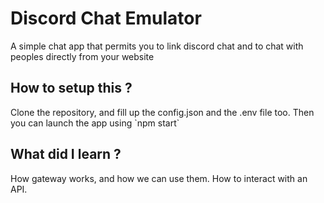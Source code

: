 <h1>Discord Chat Emulator</h1>
<p>A simple chat app that permits you to link discord chat and to chat with peoples directly from your website</p>
<h2>How to setup this ? </h2>
<p>Clone the repository, and fill up the config.json and the .env file too. Then you can launch the app using `npm start`</p>
<h2>What did I learn ? </h2>
<p>How gateway works, and how we can use them. How to interact with an API.</p>
